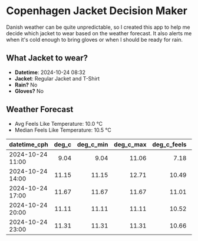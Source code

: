 
# Copenhagen Jacket Decision Maker

Danish weather can be quite unpredictable, so I created this app to help me decide which jacket to wear based on the weather forecast. 
It also alerts me when it's cold enough to bring gloves or when I should be ready for rain.

## What Jacket to wear?

- **Datetime**: 2024-10-24 08:32
- **Jacket**: Regular Jacket and T-Shirt
- **Rain?** No
- **Gloves?** No

## Weather Forecast
- Avg Feels Like Temperature: 10.0 °C
- Median Feels Like Temperature: 10.5 °C

| datetime_cph     |   deg_c |   deg_c_min |   deg_c_max |   deg_c_feels | weather   | wind   | rain   |
|:-----------------|--------:|------------:|------------:|--------------:|:----------|:-------|:-------|
| 2024-10-24 11:00 |    9.04 |        9.04 |       11.06 |          7.18 | Clouds    | Low    | None   |
| 2024-10-24 14:00 |   11.15 |       11.15 |       12.71 |         10.49 | Clouds    | Low    | None   |
| 2024-10-24 17:00 |   11.67 |       11.67 |       11.67 |         11.01 | Clouds    | Low    | None   |
| 2024-10-24 20:00 |   11.11 |       11.11 |       11.11 |         10.52 | Clouds    | Low    | None   |
| 2024-10-24 23:00 |   11.31 |       11.31 |       11.31 |         10.66 | Clouds    | Low    | None   |
        